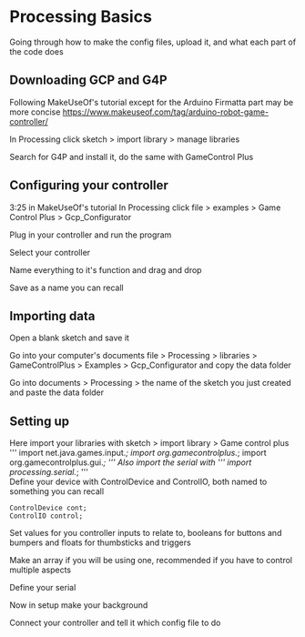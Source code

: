 # Processing Basics
Going through how to make the config files, upload it, and what each part of the code does
## Downloading GCP and G4P
Following MakeUseOf's tutorial except for the Arduino Firmatta part may be more concise https://www.makeuseof.com/tag/arduino-robot-game-controller/

In Processing click sketch > import library > manage libraries

Search for G4P and install it, do the same with GameControl Plus
## Configuring your controller
3:25 in MakeUseOf's tutorial
In Processing click file > examples > Game Control Plus > Gcp_Configurator

Plug in your controller and run the program

Select your controller

Name everything to it's function and drag and drop

Save as a name you can recall
## Importing data
Open a blank sketch and save it

Go into your computer's documents file > Processing > libraries > GameControlPlus > Examples > Gcp_Configurator and copy the data folder

Go into documents > Processing > the name of the sketch you just created and paste the data folder
## Setting up
Here import your libraries with sketch > import library > Game control plus
'''
import net.java.games.input.*;
import org.gamecontrolplus.*;
import org.gamecontrolplus.gui.*;
'''
Also import the serial with 
'''
import processing.serial.*;
'''    
Define your device with ControlDevice and ControlIO, both named to something you can recall

    ControlDevice cont;
    ControlIO control;
Set values for you controller inputs to relate to, booleans for buttons and bumpers and floats for thumbsticks and triggers

Make an array if you will be using one, recommended if you have to control multiple aspects

Define your serial

Now in setup make your background

Connect your controller and tell it which config file to do
